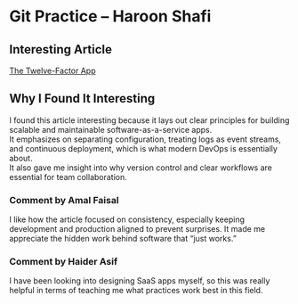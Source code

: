 
# Git Practice – Haroon Shafi

## Interesting Article
[The Twelve-Factor App](https://12factor.net/)

## Why I Found It Interesting
I found this article interesting because it lays out clear principles for building scalable and maintainable software-as-a-service apps.  
It emphasizes on separating configuration, treating logs as event streams, and continuous deployment, which is what modern DevOps is essentially about.  
It also gave me insight into why version control and clear workflows are essential for team collaboration.

### Comment by Amal Faisal

I like how the article focused on consistency, especially keeping development and production aligned to prevent surprises. It made me appreciate the hidden work behind software that “just works.”

### Comment by Haider Asif

I have been looking into designing SaaS apps myself, so this was really helpful in terms of teaching me what practices work best in this field.


